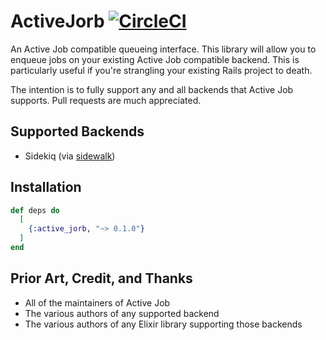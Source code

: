 # ActiveJorb [![CircleCI](https://circleci.com/gh/jherdman/active_jorb/tree/master.svg?style=svg)](https://circleci.com/gh/jherdman/active_jorb/tree/master)

An Active Job compatible queueing interface. This library will allow you to
enqueue jobs on your existing Active Job compatible backend. This is particularly
useful if you're strangling your existing Rails project to death.

The intention is to fully support any and all backends that Active Job supports.
Pull requests are much appreciated.

## Supported Backends

* Sidekiq (via [sidewalk](https://hex.pm/packages/sidewalk))

## Installation

```elixir
def deps do
  [
    {:active_jorb, "~> 0.1.0"}
  ]
end
```

## Prior Art, Credit, and Thanks

* All of the maintainers of Active Job
* The various authors of any supported backend
* The various authors of any Elixir library supporting those backends
